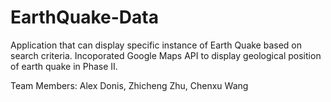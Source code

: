 # EarthQuake-Data
Application that can display specific instance of Earth Quake based on search criteria.
Incoporated Google Maps API to display geological position of earth quake in Phase II.


Team Members:
Alex Donis,
Zhicheng Zhu,
Chenxu Wang
